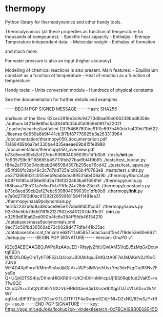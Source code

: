 # thermopy
Python library for thermodynamics and other handy tools.

Thermodynamics (all these properties as function of temperature for thousands of compounds):
	- Specific heat capacity
	- Enthalpy
	- Entropy
Temperature independent data:
	- Molecular weight
	- Enthalpy of formation

and much more.

For water pressure is also an input (higher accuracy).

Modelling of chemical reactions is also present. Main features:
	- Equilibrium constant as a function of temperature
	- Heat of reaction as a function of temperature

Handy tools:
	- Units conversion module
	- Hundreds of physical constants

See the documentation for further details and examples.

-----BEGIN PGP SIGNED MESSAGE-----
Hash: SHA256

sha1sum of the files:
02cec2818e3c9c94773d9aa05e006239bbd8358e  ./authors
bf21a9e8fbc5a3846fb05b4fa0859e0917b2202f  ./.cache/v/cache/lastfailed
f2f7546678f0bc91f0c697b450cb7a409d73b522  ./license
6d659e8b9f441cb3f7bf87778925b3a263313964  ./documentation/thermopy050_documentation.pdf
7a168489b6a7a4330be4d35eaeae69b815fe8988  ./documentation/thermopy050_overview.pdf
b73c8eed39cb2ef27ebc939804059039c1dfb0b9  ./tests/__init__.py
7c935759c9f198665b45773fbb27badfbf4f9b95  ./tests/test_burcat.py
f84a2e1703d04cdbeb2465984397b295ee76cd42  ./tests/test_iapws.py
d54fd80fc2ab49c2c7d7dd725a1c866b4f0783e8  ./tests/test_units.py
ae3713666631c055eeb9dabbdea89531ab408a9b  ./thermopy/burcat.py
b08716195c4f58e90d2a736f322a63ba91656fef  ./thermopy/units.py
f68baaa715b111a7e6cd1cb7f51e24c28de23cb3  ./thermopy/constants.py
b73c8eed39cb2ef27ebc939804059039c1dfb0b9  ./thermopy/__init__.py
e7a0d270f3d0ac91392f28599181584f1481ea31  ./thermopy/nasa9polynomials.py
1e5152232b0d8a390bce9e5e117c6d6fd5ffcc37  ./thermopy/iapws.py
92e35e5bb7d55016152127902e8401207da91e37  ./__init__.py
e3259d616a62ed090b4fc6e384ff5fdb46154210  ./databases/nasa9polynomials.xml
9ec73c56fbd30560ab73c0028d477dfa441b35ac  ./databases/burcat_thr.xml
e68f711a958575dac5aadf5e47f8de53e80e6621  ./setup.py
-----BEGIN PGP SIGNATURE-----
Version: GnuPG v1

iQEcBAEBCAAGBQJWPqRzAAoJED+RfayjyZfdUQwIAMS1/qEJ5zMqGxDcuvtqF9Dn
N/I5Q1LDByOmTyfiT9F52LQ4/ozUB0IAb1qsJEMQ4tA0F7sUMAKeN2Jf9oCiZJN6
WF4D4Xp9nruR/Mrm9cAodjkDjiVk+W/PslMVys5UvxYmj3dxFkgCb/8XNv7FyaSq
Q+UQjriDTSS4Ip/DKmnHlGKR6KHUtCh6XHnMmcpUj18S0Rqbfud2VaK5+m7fw0QC
ClLoQ7A+u1bCjN3fl85YGXzVbFlRBGQieS4irDzaze1bXgpTQZcVfsA0vuVkN1W7
agUoLdDF911/jcjo72OsuKtTLGfTF/TF4aSwaro62VjHNl+DZxNC/8EwSJYxf9g=
=seJo
-----END PGP SIGNATURE-----
key: https://pgp.mit.edu/pks/lookup?op=vindex&search=0x7BCA19BB0E69E45D